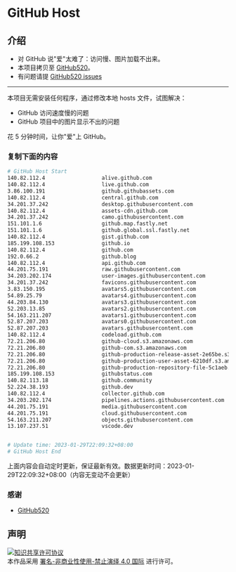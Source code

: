 # GitHub Host
## 介绍
- 对 GitHub 说"爱"太难了：访问慢、图片加载不出来。
- 本项目拷贝至 [GitHub520](https://github.com/521xueweihan/GitHub520)。
- 有问题请提 [GitHub520 issues](https://github.com/521xueweihan/GitHub520/issues/new)

---

本项目无需安装任何程序，通过修改本地 hosts 文件，试图解决：
- GitHub 访问速度慢的问题
- GitHub 项目中的图片显示不出的问题

花 5 分钟时间，让你"爱"上 GitHub。

### 复制下面的内容
```bash
# GitHub Host Start
140.82.112.4                  alive.github.com
140.82.112.4                  live.github.com
3.86.100.191                  github.githubassets.com
140.82.112.4                  central.github.com
34.201.37.242                 desktop.githubusercontent.com
140.82.112.4                  assets-cdn.github.com
34.201.37.242                 camo.githubusercontent.com
151.101.1.6                   github.map.fastly.net
151.101.1.6                   github.global.ssl.fastly.net
140.82.112.4                  gist.github.com
185.199.108.153               github.io
140.82.112.4                  github.com
192.0.66.2                    github.blog
140.82.112.4                  api.github.com
44.201.75.191                 raw.githubusercontent.com
34.203.202.174                user-images.githubusercontent.com
34.201.37.242                 favicons.githubusercontent.com
3.83.150.195                  avatars5.githubusercontent.com
54.89.25.79                   avatars4.githubusercontent.com
44.203.84.130                 avatars3.githubusercontent.com
52.203.13.85                  avatars2.githubusercontent.com
54.163.211.207                avatars1.githubusercontent.com
52.87.207.203                 avatars0.githubusercontent.com
52.87.207.203                 avatars.githubusercontent.com
140.82.112.4                  codeload.github.com
72.21.206.80                  github-cloud.s3.amazonaws.com
72.21.206.80                  github-com.s3.amazonaws.com
72.21.206.80                  github-production-release-asset-2e65be.s3.amazonaws.com
72.21.206.80                  github-production-user-asset-6210df.s3.amazonaws.com
72.21.206.80                  github-production-repository-file-5c1aeb.s3.amazonaws.com
185.199.108.153               githubstatus.com
140.82.113.18                 github.community
52.224.38.193                 github.dev
140.82.112.4                  collector.github.com
34.203.202.174                pipelines.actions.githubusercontent.com
44.201.75.191                 media.githubusercontent.com
44.201.75.191                 cloud.githubusercontent.com
54.163.211.207                objects.githubusercontent.com
13.107.237.51                 vscode.dev


# Update time: 2023-01-29T22:09:32+08:00
# GitHub Host End

```
上面内容会自动定时更新，保证最新有效。数据更新时间：2023-01-29T22:09:32+08:00（内容无变动不会更新）

### 感谢

- [GitHub520](https://github.com/521xueweihan/GitHub520)

## 声明
<a rel="license" href="https://creativecommons.org/licenses/by-nc-nd/4.0/deed.zh"><img alt="知识共享许可协议" style="border-width: 0" src="https://licensebuttons.net/l/by-nc-nd/4.0/88x31.png"></a><br>本作品采用 <a rel="license" href="https://creativecommons.org/licenses/by-nc-nd/4.0/deed.zh">署名-非商业性使用-禁止演绎 4.0 国际</a> 进行许可。